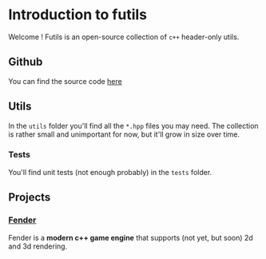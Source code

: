 # Introduction to futils

Welcome ! Futils is an open-source collection of ```c++``` header-only utils.

## Github

You can find the source code [here](https://github.com/ganzf/futils)

## Utils

In the ```utils``` folder you'll find all the ```*.hpp``` files you may need. The collection is rather small and unimportant for now, but it'll grow in size over time.

### Tests

You'll find unit tests (not enough probably) in the ```tests``` folder.

## Projects

### [Fender](./fender/index.md)

Fender is a **modern c++ game engine** that supports (not yet, but soon) 2d and 3d rendering.